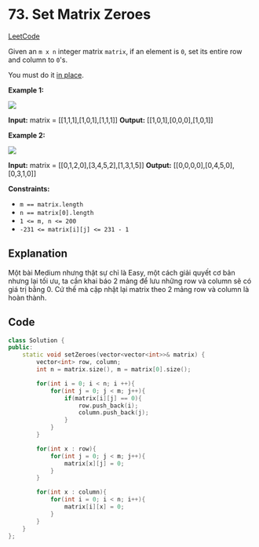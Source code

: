 
# **73. Set Matrix Zeroes**
[LeetCode](https://leetcode.com/problems/set-matrix-zeroes)

Given an  `m x n`  integer matrix  `matrix`, if an element is  `0`, set its entire row and column to  `0`'s.

You must do it  [in place](https://en.wikipedia.org/wiki/In-place_algorithm).

**Example 1:**

![](https://assets.leetcode.com/uploads/2020/08/17/mat1.jpg)

**Input:** matrix = [[1,1,1],[1,0,1],[1,1,1]]
**Output:** [[1,0,1],[0,0,0],[1,0,1]]

**Example 2:**

![](https://assets.leetcode.com/uploads/2020/08/17/mat2.jpg)

**Input:** matrix = [[0,1,2,0],[3,4,5,2],[1,3,1,5]]
**Output:** [[0,0,0,0],[0,4,5,0],[0,3,1,0]]

**Constraints:**

-   `m == matrix.length`
-   `n == matrix[0].length`
-   `1 <= m, n <= 200`
-   `-231 <= matrix[i][j] <= 231 - 1`
## Explanation
Một bài Medium nhưng thật sự chỉ là Easy, một cách giải quyết cơ bản nhưng lại tối ưu, ta cần khai báo 2 mảng để lưu những row và column sẽ có giá trị bằng 0. Cứ thế mà cập nhật lại matrix theo 2 mảng row và column là hoàn thành.
## Code
```c++
class Solution {
public:
    static void setZeroes(vector<vector<int>>& matrix) {
        vector<int> row, column;
        int n = matrix.size(), m = matrix[0].size();

        for(int i = 0; i < n; i ++){
            for(int j = 0; j < m; j++){
                if(matrix[i][j] == 0){
                    row.push_back(i);
                    column.push_back(j);
                }
            }
        }

        for(int x : row){
            for(int j = 0; j < m; j++){
                matrix[x][j] = 0;
            }
        }

        for(int x : column){
            for(int i = 0; i < n; i++){
                matrix[i][x] = 0;
            }
        }
    }
};
```